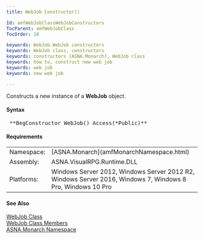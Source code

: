 ```yaml
---
title: WebJob Constructor()

Id: amfWebJobClassWebJobConstructors
TocParent: amfWebJobClass
TocOrder: 10

keywords: WebJob.WebJob constructors
keywords: WebJob class, constructors
keywords: constructors [ASNA.Monarch], WebJob class
keywords: how to, construct new web job
keywords: web job
keywords: new web job

---
```


Constructs a new instance of a **WebJob** object.

#### Syntax
<pre class="prettyprint"> **BegConstructor WebJob() Access(*Public)**  </pre>

<!-- -->

#### Requirements
<table class="dttable" cellspacing="0" cellpadding="4" width="60%">
           <colgroup>
            <col width="15%" style="font-weight:bold" />
            <col width="85%" />
          </colgroup>
          <tr>
            <td>Namespace:</td>
            <td>[ASNA.Monarch](amfMonarchNamespace.html)</td>
          </tr>
          <tr>
            <td>Assembly:</td>
            <td>ASNA.VisualRPG.Runtime.DLL</td>
          </tr>
         <tr>
            <td>Platforms:</td>
            <td> Windows Server 2012, Windows Server 2012 R2, Windows Server 2016,  Windows 7, Windows 8 Pro, Windows 10 Pro</td>
         </tr>
</table>

<!-- end -->

#### See Also
[WebJob Class](amfWebJobClass.html) <br /> [WebJob Class Members](amfWebJobClassMembers.html) <br /> [ASNA.Monarch Namespace](amfMonarchNamespace.html) 
